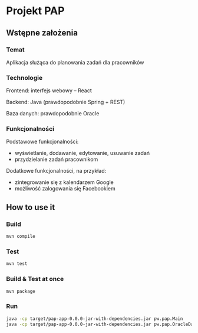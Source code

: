 # Projekt PAP
## Wstępne założenia
### Temat
Aplikacja służąca do planowania zadań dla pracowników

### Technologie
Frontend: interfejs webowy – React

Backend: Java (prawdopodobnie Spring + REST)

Baza danych: prawdopodobnie Oracle

### Funkcjonalności
Podstawowe funkcjonalności:

- wyświetlanie, dodawanie, edytowanie, usuwanie zadań
- przydzielanie zadań pracownikom

Dodatkowe funkcjonalności, na przykład:

- zintegrowanie się z kalendarzem Google
- możliwość zalogowania się Facebookiem

## How to use it
### Build
```sh
mvn compile
```

### Test
```sh
mvn test
```

### Build & Test at once
```sh
mvn package
```

### Run
```sh
java -cp target/pap-app-0.0.0-jar-with-dependencies.jar pw.pap.Main
java -cp target/pap-app-0.0.0-jar-with-dependencies.jar pw.pap.OracleDatabaseExample
```

